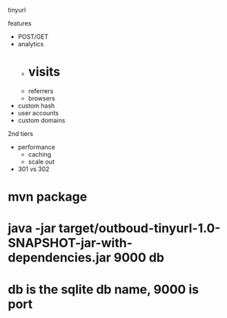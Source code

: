 tinyurl

features
  * POST/GET
  * analytics
    * # visits
    * referrers
    * browsers
  * custom hash
  * user accounts
  * custom domains

2nd tiers
  * performance
    * caching
    * scale out
  * 301 vs 302

# mvn package
# java -jar target/outboud-tinyurl-1.0-SNAPSHOT-jar-with-dependencies.jar 9000 db
# db is the sqlite db name, 9000 is port
